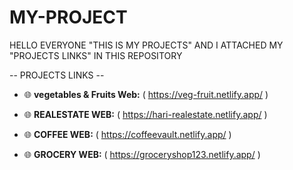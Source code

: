 # MY-PROJECT
HELLO EVERYONE "THIS IS MY PROJECTS" AND I ATTACHED MY "PROJECTS LINKS" IN THIS REPOSITORY


-- PROJECTS LINKS --
- 🌐 **vegetables & Fruits Web:** (  https://veg-fruit.netlify.app/  )
 
- 🌐 **REALESTATE WEB:** (  https://hari-realestate.netlify.app/  )

- 🌐 **COFFEE WEB:** (  https://coffeevault.netlify.app/  )

- 🌐 **GROCERY WEB:** (  https://groceryshop123.netlify.app/  )

